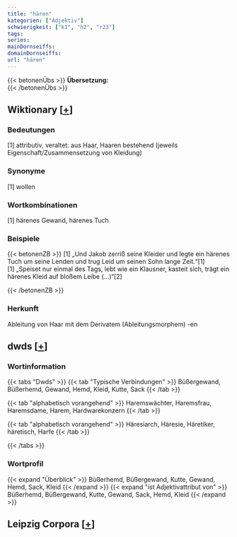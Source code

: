 ```yaml
---
title: "hären"
kategorien: ["Adjektiv"]
schwierigkeit: ["k1", "h2", "r23"]
tags:
series:
mainDornseiffs:
domainDornseiffs:
url: "hären"
---
```


{{< betonenÜbs >}}
**Übersetzung:**  
{{< /betonenÜbs >}}

## Wiktionary [[+](https://de.wiktionary.org/wiki/hären)]

### Bedeutungen
[1] attributiv, veraltet: aus Haar, Haaren bestehend (jeweils Eigenschaft/Zusammensetzung von Kleidung)  

### Synonyme
[1] wollen  

### Wortkombinationen
[1] härenes Gewand, härenes Tuch  

### Beispiele
{{< betonenZB >}}
[1] „Und Jakob zerriß seine Kleider und legte ein härenes Tuch um seine Lenden und trug Leid um seinen Sohn lange Zeit.“[1]  
[1] „Speiset nur einmal des Tags, lebt wie ein Klausner, kasteit sich, trägt ein härenes Kleid auf bloßem Leibe (…)“[2]  

{{< /betonenZB >}}
### Herkunft
Ableitung von Haar mit dem Derivatem (Ableitungsmorphem) -en  



## dwds [[+](https://www.dwds.de/wb/hären)]

### Wortinformation
{{< tabs "Dwds" >}}
{{< tab "Typische Verbindungen" >}}
Büßergewand, Büßerhemd, Gewand, Hemd, Kleid, Kutte, Sack
{{< /tab >}}

{{< tab "alphabetisch vorangehend" >}}
Haremswächter, Haremsfrau, Haremsdame, Harem, Hardwarekonzern
{{< /tab >}}

{{< tab "alphabetisch vorangehend" >}}
Häresiarch, Häresie, Häretiker, häretisch, Harfe
{{< /tab >}}

{{< /tabs >}}

### Wortprofil
{{< expand "Überblick" >}} Büßerhemd, Büßergewand, Kutte, Gewand, Hemd, Sack, Kleid {{< /expand >}}
{{< expand "ist Adjektivattribut von" >}} Büßerhemd, Büßergewand, Kutte, Gewand, Sack, Hemd, Kleid {{< /expand >}}

## Leipzig Corpora [[+](https://corpora.uni-leipzig.de/en/res?word=hären&corpusId=deu_newscrawl-public_2018)]

